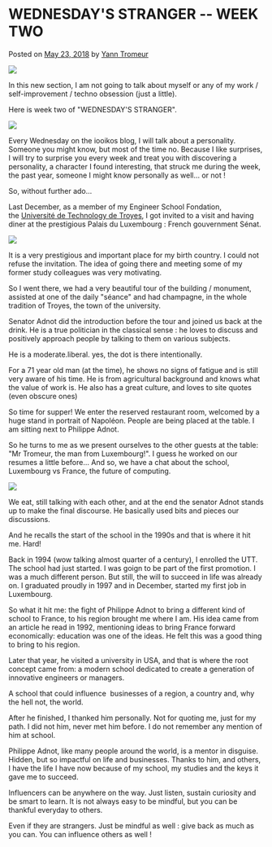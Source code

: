 WEDNESDAY'S STRANGER -- WEEK TWO
===============================

Posted on [May 23, 2018](https://iooikos.co/blog-post/wednesdays-stranger-week-two/) by [Yann Tromeur](https://iooikos.co/author/gmailyatr/)

[![](https://i0.wp.com/iooikos.co/wp-content/uploads/2018/06/7.png?fit=494%2C527&ssl=1)](https://iooikos.co/blog-post/wednesdays-stranger-week-two/)

In this new section, I am not going to talk about myself or any of my work / self-improvement / techno obsession (just a little).

Here is week two of "WEDNESDAY'S STRANGER".

![](https://static.wixstatic.com/media/ca7884cac5d6400499f7c06500710ef5.png/v1/fill/w_330,h_330,al_c,q_80,usm_0.66_1.00_0.01/ca7884cac5d6400499f7c06500710ef5.webp)

Every Wednesday on the iooikos blog, I will talk about a personality. Someone you might know, but most of the time no. Because I like surprises, I will try to surprise you every week and treat you with discovering a personality, a character I found interesting, that struck me during the week, the past year, someone I might know personally as well... or not !

So, without further ado...

Last December, as a member of my Engineer School Fondation, the [Université de Technology de Troyes](https://www.utt.fr/fr/index.html), I got invited to a visit and having diner at the prestigious Palais du Luxembourg : French gouvernment Sénat.

![](https://static.wixstatic.com/media/6b985f_ac4ca0ef0eba4ae48cd06527d0f242cd~mv2.jpg/v1/fill/w_484,h_323,al_c,q_80,usm_0.66_1.00_0.01/6b985f_ac4ca0ef0eba4ae48cd06527d0f242cd~mv2.webp)

It is a very prestigious and important place for my birth country. I could not refuse the invitation. The idea of going there and meeting some of my former study colleagues was very motivating.

So I went there, we had a very beautiful tour of the building / monument, assisted at one of the daily "séance" and had champagne, in the whole tradition of Troyes, the town of the university.

Senator Adnot did the introduction before the tour and joined us back at the drink. He is a true politician in the classical sense : he loves to discuss and positively approach people by talking to them on various subjects.

He is a moderate.liberal. yes, the dot is there intentionally.

For a 71 year old man (at the time), he shows no signs of fatigue and is still very aware of his time. He is from agricultural background and knows what the value of work is. He also has a great culture, and loves to site quotes (even obscure ones)

So time for supper! We enter the reserved restaurant room, welcomed by a huge stand in portrait of Napoléon. People are being placed at the table. I am sitting next to Philippe Adnot.

So he turns to me as we present ourselves to the other guests at the table: "Mr Tromeur, the man from Luxembourg!". I guess he worked on our resumes a little before... And so, we have a chat about the school, Luxembourg vs France, the future of computing.

![](https://static.wixstatic.com/media/6b985f_f41494e9589f4ffabe7f4212cd40c3fe~mv2.jpg/v1/fill/w_550,h_413,al_c,q_80,usm_0.66_1.00_0.01/6b985f_f41494e9589f4ffabe7f4212cd40c3fe~mv2.webp)

We eat, still talking with each other, and at the end the senator Adnot stands up to make the final discourse. He basically used bits and pieces our discussions.

And he recalls the start of the school in the 1990s and that is where it hit me. Hard!

Back in 1994 (wow talking almost quarter of a century), I enrolled the UTT. The school had just started. I was goign to be part of the first promotion. I was a much different person. But still, the will to succeed in life was already on. I graduated proudly in 1997 and in December, started my first job in Luxembourg.

So what it hit me: the fight of Philippe Adnot to bring a different kind of school to France, to his region brought me where I am. His idea came from an article he read in 1992, mentioning ideas to bring France forward economically: education was one of the ideas. He felt this was a good thing to bring to his region.

Later that year, he visited a university in USA, and that is where the root concept came from: a modern school dedicated to create a generation of innovative engineers or managers.

A school that could influence  businesses of a region, a country and, why the hell not, the world.

After he finished, I thanked him personally. Not for quoting me, just for my path. I did not him, never met him before. I do not remember any mention of him at school.

Philippe Adnot, like many people around the world, is a mentor in disguise. Hidden, but so impactful on life and businesses. Thanks to him, and others, I have the life I have now because of my school, my studies and the keys it gave me to succeed.

Influencers can be anywhere on the way. Just listen, sustain curiosity and be smart to learn. It is not always easy to be mindful, but you can be thankful everyday to others.

Even if they are strangers. Just be mindful as well : give back as much as you can. You can influence others as well !